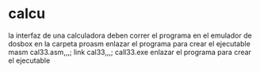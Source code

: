 # calcu
la interfaz de una calculadora 
deben correr el programa en el emulador de dosbox en la carpeta proasm
enlazar el programa para crear el ejecutable
masm cal33.asm,,,;
link cal33,,,;
call33.exe
enlazar el programa para crear el ejecutable
